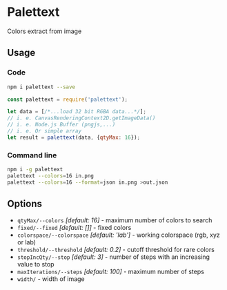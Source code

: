 # Palettext

Colors extract from image

## Usage

### Code

```bash
npm i palettext --save
```

```javascript
const palettext = require('palettext');

let data = [/*...load 32 bit RGBA data...*/];
// i. e. CanvasRenderingContext2D.getImageData()
// i. e. Node.js Buffer (pngjs,...)
// i. e. Or simple array
let result = palettext(data, {qtyMax: 16});
```

### Command line

```bash
npm i -g palettext
palettext --colors=16 in.png
palettext --colors=16 --format=json in.png >out.json
```

## Options

- `qtyMax/--colors` *[default: 16]* - maximum number of colors to search
- `fixed/--fixed` *[default: []]* - fixed colors
- `colorspace/--colorspace` *[default: 'lab']* - working colorspace (rgb, xyz or lab)
- `threshold/--threshold` *[default: 0.2]* - cutoff threshold for rare colors 
- `stopIncQty/--stop` *[default: 3]* - number of steps with an increasing value to stop 
- `maxIterations/--steps` *[default: 100]* - maximum number of steps 
- `width/` - width of image 